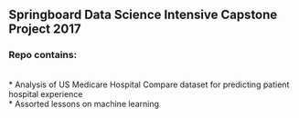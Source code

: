 ## Springboard Data Science Intensive Capstone Project 2017<br>
### Repo contains:
<br>* Analysis of US Medicare Hospital Compare dataset for predicting patient hospital experience
<br>* Assorted lessons on machine learning 
